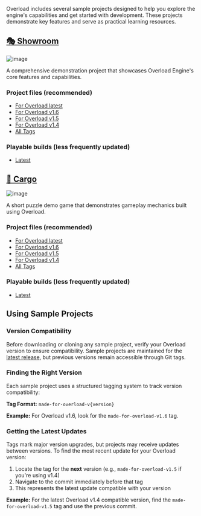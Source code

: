 Overload includes several sample projects designed to help you explore the engine's capabilities and get started with development. These projects demonstrate key features and serve as practical learning resources.

## [🎭 Showroom](https://github.com/Overload-Technologies/Showroom)

![image](https://github.com/user-attachments/assets/f4cd7fca-d410-4fbf-90d1-e23b8ffcf61d)

A comprehensive demonstration project that showcases Overload Engine's core features and capabilities.

### Project files (recommended)
- [For Overload latest](https://github.com/Overload-Technologies/Showroom)
- [For Overload v1.6](https://github.com/Overload-Technologies/Showroom/tree/made-for-overload-v1.6)
- [For Overload v1.5](https://github.com/Overload-Technologies/Showroom/tree/made-for-overload-v1.5)
- [For Overload v1.4](https://github.com/Overload-Technologies/Showroom/tree/made-for-overload-v1.4)
- [All Tags](https://github.com/Overload-Technologies/Showroom/tags)

### Playable builds (less frequently updated)
- [Latest](https://github.com/Overload-Technologies/Showroom/releases)

## [🚀 Cargo](https://github.com/Overload-Technologies/Cargo)

![image](https://github.com/user-attachments/assets/cb77cbe4-740f-42fb-a099-fb527cc0caca)

A short puzzle demo game that demonstrates gameplay mechanics built using Overload.

### Project files (recommended)
- [For Overload latest](https://github.com/Overload-Technologies/Cargo)
- [For Overload v1.6](https://github.com/Overload-Technologies/Cargo/tree/made-for-overload-v1.6)
- [For Overload v1.5](https://github.com/Overload-Technologies/Cargo/tree/made-for-overload-v1.5)
- [For Overload v1.4](https://github.com/Overload-Technologies/Cargo/tree/made-for-overload-v1.4)
- [All Tags](https://github.com/Overload-Technologies/Cargo/tags)

### Playable builds (less frequently updated)
- [Latest](https://github.com/Overload-Technologies/Cargo/releases)

## Using Sample Projects

### Version Compatibility

Before downloading or cloning any sample project, verify your Overload version to ensure compatibility. Sample projects are maintained for the [latest release](https://github.com/Overload-Technologies/Overload/releases), but previous versions remain accessible through Git tags.

### Finding the Right Version

Each sample project uses a structured tagging system to track version compatibility:

**Tag Format:** `made-for-overload-v{version}`

**Example:** For Overload v1.6, look for the `made-for-overload-v1.6` tag.

### Getting the Latest Updates

Tags mark major version upgrades, but projects may receive updates between versions. To find the most recent update for your Overload version:

1. Locate the tag for the **next** version (e.g., `made-for-overload-v1.5` if you're using v1.4)
2. Navigate to the commit immediately before that tag
3. This represents the latest update compatible with your version

**Example:** For the latest Overload v1.4 compatible version, find the `made-for-overload-v1.5` tag and use the previous commit.